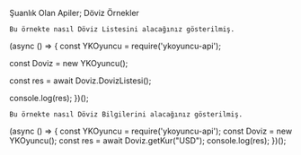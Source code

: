 Şuanlık Olan Apiler;
Döviz
Örnekler

    Bu örnekte nasıl Döviz Listesini alacağınız gösterilmiş.
    
(async () => {
	const YKOyuncu = require('ykoyuncu-api');
	
	
const Doviz = new YKOyuncu();
	
const res = await Doviz.DovizListesi();
	
console.log(res);
})();

    Bu örnekte nasıl Döviz Bilgilerini alacağınız gösterilmiş.

(async () => {
const YKOyuncu = require('ykoyuncu-api');
	const Doviz = new YKOyuncu();
		const res = await Doviz.getKur("USD");
    console.log(res);
})();
